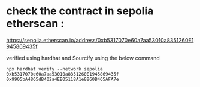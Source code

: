 # check the contract in sepolia etherscan : 
https://sepolia.etherscan.io/address/0xb5317070e60a7aa53010a8351260E1945869435f


verified using hardhat and Sourcify using the below command

```shell
npx hardhat verify --network sepolia 0xb5317070e60a7aa53010a8351260E1945869435f 0x9905bA4865dB402a4EB05118A1e8860B465AFA7e
```
